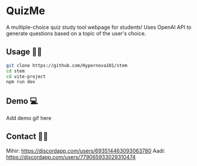 QuizMe
=======
A multiple-choice quiz study tool webpage for students! Uses OpenAI API to generate questions based on a topic of the user's choice.

## Usage 🧑‍🎓
```sh
git clone https://github.com/Hypernova101/stem
cd stem
cd vite-project
npm run dev
```

## Demo 💻
Add demo gif here

## Contact 👨‍💻
Mihir: https://discordapp.com/users/693514463093063780
Aadi: https://discordapp.com/users/779065933029310474